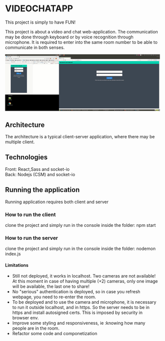 # VIDEOCHATAPP
This project is simply to have FUN!

This project is about a video and chat web-application. 
The communication may be done through keyboard or by voice recognition through microphone.
It is required to enter into the same room number to be able to communicate in both senses.

![Alt Text](./src/staticsources/video.gif)


## Architecture

The architecture is a typical client-server application, where there may be multiple client.

## Technologies

Front: React,Sass and socket-io  
Back: Nodejs (CSM) and socket-io

## Running the application

Running application requires both client and server

### How to run the client

clone the project and simply run in the console inside the folder: npm start

### How to run the server

clone the project and simply run in the console inside the folder: nodemon index.js


#### Limitations

- Still not deployed, it works in localhost. Two cameras are not available! At this moment in case of having multiple (+2) cameras, only one image will be available, the last one to share!
- No "serious" authentication is deployed, so in case you refresh webpage, you need to re-enter the room.
- To be deployed and to use the camera and microphone, it is necessary to run it outside localhost, and in https. So the server needs to be in https and install autosigned certs. This is imposed by security in browser env.
- Improve some styling and responsiveness, ie :knowing how many people are in the room.
- Refactor some code and componetization
